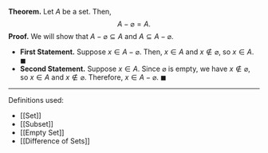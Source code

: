 **Theorem.** Let $A$ be a set. Then, $$A-\varnothing=A.$$
**Proof.** We will show that $A-\varnothing\subseteq A$ and $A\subseteq A-\varnothing$.
- **First Statement.** Suppose $x\in A-\varnothing$. Then, $x\in A$ and $x\notin\varnothing$, so $x\in A$. $\blacksquare$
- **Second Statement.** Suppose $x\in A$. Since $\varnothing$ is empty, we have $x\notin\varnothing$, so $x\in A$ and $x\notin\varnothing$. Therefore, $x\in A-\varnothing$. $\blacksquare$

***
Definitions used:
- [[Set]]
- [[Subset]]
- [[Empty Set]]
- [[Difference of Sets]]